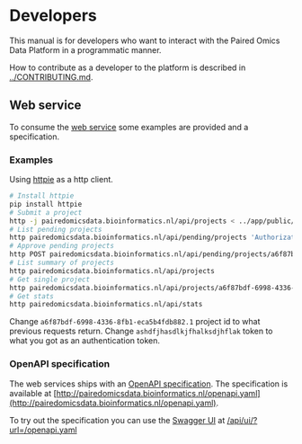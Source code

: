 # Developers

This manual is for developers who want to interact with the Paired Omics Data Platform in a programmatic manner.

How to contribute as a developer to the platform is described in [../CONTRIBUTING.md](../CONTRIBUTING.md).

## Web service

To consume the [web service](http://pairedomicsdata.bioinformatics.nl/api) some examples are provided and a specification.

### Examples

Using [httpie](https://httpie.org) as a http client.

```bash
# Install httpie
pip install httpie
# Submit a project
http -j pairedomicsdata.bioinformatics.nl/api/projects < ../app/public/examples/paired_datarecord_MSV000078839_example.json
# List pending projects
http pairedomicsdata.bioinformatics.nl/api/pending/projects 'Authorization: Bearer ashdfjhasdlkjfhalksdjhflak'
# Approve pending projects
http POST pairedomicsdata.bioinformatics.nl/api/pending/projects/a6f87bdf-6998-4336-8fb1-eca5b4fdb882.1 'Authorization: Bearer ashdfjhasdlkjfhalksdjhflak'
# List summary of projects
http pairedomicsdata.bioinformatics.nl/api/projects
# Get single project
http pairedomicsdata.bioinformatics.nl/api/projects/a6f87bdf-6998-4336-8fb1-eca5b4fdb882.1
# Get stats
http pairedomicsdata.bioinformatics.nl/api/stats
```

Change `a6f87bdf-6998-4336-8fb1-eca5b4fdb882.1` project id to what previous requests return.
Change `ashdfjhasdlkjfhalksdjhflak` token to what you got as an authentication token.

### OpenAPI specification

The web services ships with an [OpenAPI specification](https://www.openapis.org/).
The specification is available at [http://pairedomicsdata.bioinformatics.nl/openapi.yaml](http://pairedomicsdata.bioinformatics.nl/openapi.yaml).

To try out the specification you can use the [Swagger UI](https://swagger.io/tools/swagger-ui/) at [/api/ui/?url=/openapi.yaml](/api/ui/?url=/openapi.yaml)
